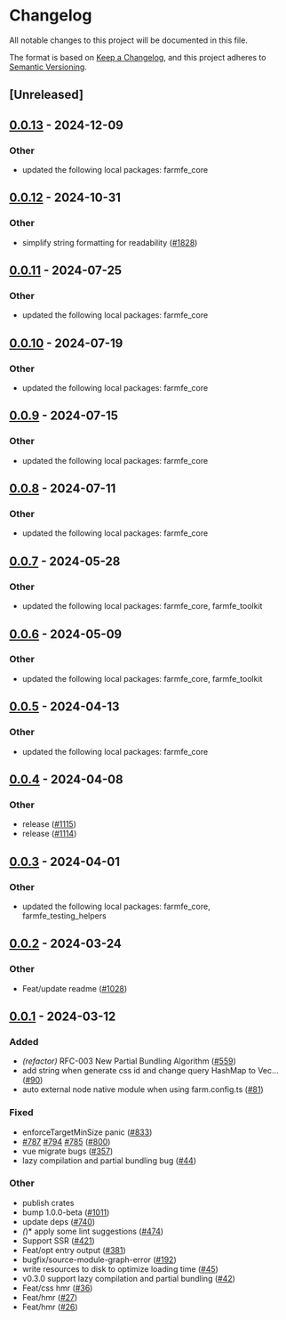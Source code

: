 # Changelog
All notable changes to this project will be documented in this file.

The format is based on [Keep a Changelog](https://keepachangelog.com/en/1.0.0/),
and this project adheres to [Semantic Versioning](https://semver.org/spec/v2.0.0.html).

## [Unreleased]

## [0.0.13](https://github.com/farm-fe/farm/compare/farmfe_plugin_partial_bundling-v0.0.12...farmfe_plugin_partial_bundling-v0.0.13) - 2024-12-09

### Other

- updated the following local packages: farmfe_core

## [0.0.12](https://github.com/farm-fe/farm/compare/farmfe_plugin_partial_bundling-v0.0.11...farmfe_plugin_partial_bundling-v0.0.12) - 2024-10-31

### Other

- simplify string formatting for readability ([#1828](https://github.com/farm-fe/farm/pull/1828))

## [0.0.11](https://github.com/farm-fe/farm/compare/farmfe_plugin_partial_bundling-v0.0.10...farmfe_plugin_partial_bundling-v0.0.11) - 2024-07-25

### Other
- updated the following local packages: farmfe_core

## [0.0.10](https://github.com/farm-fe/farm/compare/farmfe_plugin_partial_bundling-v0.0.9...farmfe_plugin_partial_bundling-v0.0.10) - 2024-07-19

### Other
- updated the following local packages: farmfe_core

## [0.0.9](https://github.com/farm-fe/farm/compare/farmfe_plugin_partial_bundling-v0.0.8...farmfe_plugin_partial_bundling-v0.0.9) - 2024-07-15

### Other
- updated the following local packages: farmfe_core

## [0.0.8](https://github.com/farm-fe/farm/compare/farmfe_plugin_partial_bundling-v0.0.7...farmfe_plugin_partial_bundling-v0.0.8) - 2024-07-11

### Other
- updated the following local packages: farmfe_core

## [0.0.7](https://github.com/farm-fe/farm/compare/farmfe_plugin_partial_bundling-v0.0.6...farmfe_plugin_partial_bundling-v0.0.7) - 2024-05-28

### Other
- updated the following local packages: farmfe_core, farmfe_toolkit

## [0.0.6](https://github.com/farm-fe/farm/compare/farmfe_plugin_partial_bundling-v0.0.5...farmfe_plugin_partial_bundling-v0.0.6) - 2024-05-09

### Other
- updated the following local packages: farmfe_core, farmfe_toolkit

## [0.0.5](https://github.com/farm-fe/farm/compare/farmfe_plugin_partial_bundling-v0.0.4...farmfe_plugin_partial_bundling-v0.0.5) - 2024-04-13

### Other
- updated the following local packages: farmfe_core

## [0.0.4](https://github.com/farm-fe/farm/compare/farmfe_plugin_partial_bundling-v0.0.3...farmfe_plugin_partial_bundling-v0.0.4) - 2024-04-08

### Other
- release ([#1115](https://github.com/farm-fe/farm/pull/1115))
- release ([#1114](https://github.com/farm-fe/farm/pull/1114))

## [0.0.3](https://github.com/farm-fe/farm/compare/farmfe_plugin_partial_bundling-v0.0.2...farmfe_plugin_partial_bundling-v0.0.3) - 2024-04-01

### Other
- updated the following local packages: farmfe_core, farmfe_testing_helpers

## [0.0.2](https://github.com/farm-fe/farm/compare/farmfe_plugin_partial_bundling-v0.0.1...farmfe_plugin_partial_bundling-v0.0.2) - 2024-03-24

### Other
- Feat/update readme ([#1028](https://github.com/farm-fe/farm/pull/1028))

## [0.0.1](https://github.com/farm-fe/farm/releases/tag/farmfe_plugin_partial_bundling-v0.0.1) - 2024-03-12

### Added
- *(refactor)* RFC-003 New Partial Bundling Algorithm ([#559](https://github.com/farm-fe/farm/pull/559))
- add string when generate css id and change query HashMap to Vec… ([#90](https://github.com/farm-fe/farm/pull/90))
- auto external node native module when using farm.config.ts ([#81](https://github.com/farm-fe/farm/pull/81))

### Fixed
- enforceTargetMinSize panic ([#833](https://github.com/farm-fe/farm/pull/833))
- [#787](https://github.com/farm-fe/farm/pull/787) [#794](https://github.com/farm-fe/farm/pull/794) [#785](https://github.com/farm-fe/farm/pull/785) ([#800](https://github.com/farm-fe/farm/pull/800))
- vue migrate bugs ([#357](https://github.com/farm-fe/farm/pull/357))
- lazy compilation and partial bundling bug ([#44](https://github.com/farm-fe/farm/pull/44))

### Other
- publish crates
- bump 1.0.0-beta ([#1011](https://github.com/farm-fe/farm/pull/1011))
- update deps ([#740](https://github.com/farm-fe/farm/pull/740))
- *(*)* apply some lint suggestions ([#474](https://github.com/farm-fe/farm/pull/474))
- Support SSR ([#421](https://github.com/farm-fe/farm/pull/421))
- Feat/opt entry output ([#381](https://github.com/farm-fe/farm/pull/381))
- bugfix/source-module-graph-error ([#192](https://github.com/farm-fe/farm/pull/192))
- write resources to disk to optimize loading time ([#45](https://github.com/farm-fe/farm/pull/45))
- v0.3.0 support lazy compilation and partial bundling ([#42](https://github.com/farm-fe/farm/pull/42))
- Feat/css hmr ([#36](https://github.com/farm-fe/farm/pull/36))
- Feat/hmr ([#27](https://github.com/farm-fe/farm/pull/27))
- Feat/hmr ([#26](https://github.com/farm-fe/farm/pull/26))
